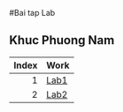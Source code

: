 #Bai tap Lab
    
  
## Khuc Phuong Nam 
| Index | Work |
|-----:|-----------|
|     1| [Lab1](./Lab1/index.html)|
|     2| [Lab2](./Lab2/index.html) |
